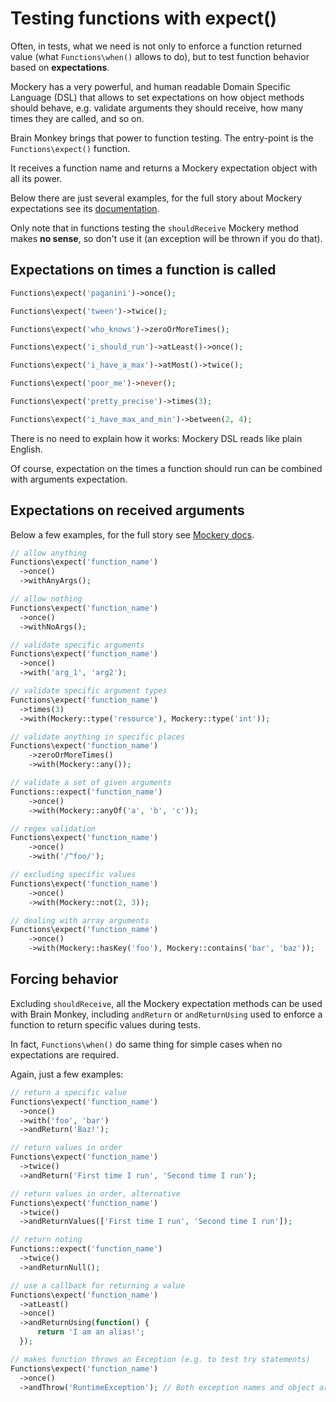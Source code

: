 <!--
currentMenu: "functionsexpect"
currentSection: "PHP Functions"
title: "Testing functions with expect()"
-->
# Testing functions with expect()

Often, in tests, what we need is not only to enforce a function returned value (what `Functions\when()` allows to do), but to test function behavior based on **expectations**.

Mockery has a very powerful, and human readable Domain Specific Language (DSL) that allows to set expectations on how object methods should behave, e.g. validate arguments they should receive, how many times they are called, and so on.

Brain Monkey brings that power to function testing. The entry-point is the `Functions\expect()` function.

It receives a function name and returns a Mockery expectation object with all its power.

Below there are just several examples, for the full story about Mockery expectations see its [documentation](http://docs.mockery.io/en/latest/reference/index.html).

Only note that in functions testing the `shouldReceive` Mockery method makes **no sense**, so don't use it (an exception will be thrown if you do that).




## Expectations on times a function is called

```php
Functions\expect('paganini')->once();

Functions\expect('tween')->twice();

Functions\expect('who_knows')->zeroOrMoreTimes();

Functions\expect('i_should_run')->atLeast()->once();

Functions\expect('i_have_a_max')->atMost()->twice();

Functions\expect('poor_me')->never();

Functions\expect('pretty_precise')->times(3);

Functions\expect('i_have_max_and_min')->between(2, 4);
```

There is no need to explain how it works: Mockery DSL reads like plain English.

Of course, expectation on the times a function should run can be combined with arguments expectation.



## Expectations on received arguments

Below a few examples, for the full story see [Mockery docs](http://docs.mockery.io/en/latest/reference/argument_validation.html).

```php
// allow anything
Functions\expect('function_name')
  ->once()
  ->withAnyArgs();

// allow nothing
Functions\expect('function_name')
  ->once()
  ->withNoArgs();

// validate specific arguments
Functions\expect('function_name')
  ->once()
  ->with('arg_1', 'arg2');

// validate specific argument types
Functions\expect('function_name')
  ->times(3)
  ->with(Mockery::type('resource'), Mockery::type('int'));

// validate anything in specific places
Functions\expect('function_name')
    ->zeroOrMoreTimes()
    ->with(Mockery::any());

// validate a set of given arguments
Functions::expect('function_name')
    ->once()
    ->with(Mockery::anyOf('a', 'b', 'c'));

// regex validation
Functions\expect('function_name')
    ->once()
    ->with('/^foo/');

// excluding specific values
Functions\expect('function_name')
    ->once()
    ->with(Mockery::not(2, 3));

// dealing with array arguments
Functions\expect('function_name')
    ->once()
    ->with(Mockery::hasKey('foo'), Mockery::contains('bar', 'baz'));
```



## Forcing behavior

Excluding `shouldReceive`, all the Mockery expectation methods can be used with Brain Monkey, including
`andReturn` or `andReturnUsing` used to enforce a function to return specific values during tests.

In fact, `Functions\when()` do same thing for simple cases when no expectations are required.

Again, just a few examples:

```php
// return a specific value
Functions\expect('function_name')
  ->once()
  ->with('foo', 'bar')
  ->andReturn('Baz!');

// return values in order
Functions\expect('function_name')
  ->twice()
  ->andReturn('First time I run', 'Second time I run');

// return values in order, alternative
Functions\expect('function_name')
  ->twice()
  ->andReturnValues(['First time I run', 'Second time I run']);

// return noting
Functions::expect('function_name')
  ->twice()
  ->andReturnNull();

// use a callback for returning a value
Functions\expect('function_name')
  ->atLeast()
  ->once()
  ->andReturnUsing(function() {
      return 'I am an alias!';
  });

// makes function throws an Exception (e.g. to test try statements)
Functions\expect('function_name')
  ->once()
  ->andThrow('RuntimeException'); // Both exception names and object are supported
```